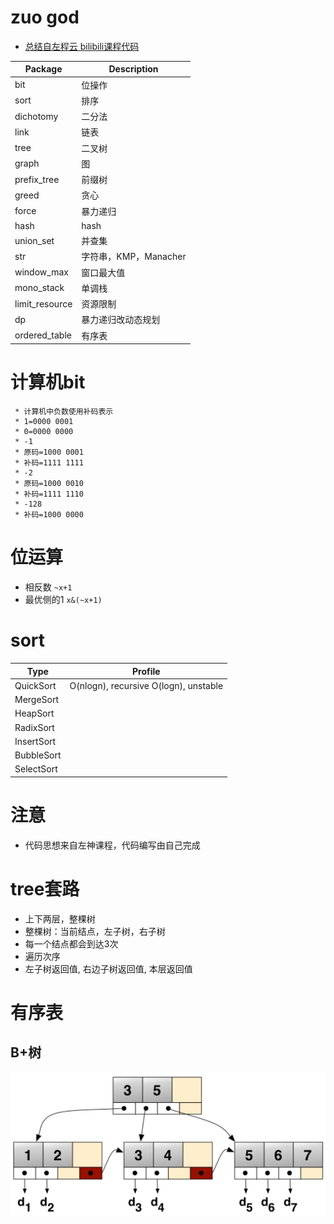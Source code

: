 # zuo god
- [总结自左程云 bilibili课程代码](https://www.bilibili.com/video/BV13g41157hK)

|Package|Description|
|---|---|
|bit|位操作|
|sort|排序|
|dichotomy|二分法|
|link|链表|
|tree|二叉树|
|graph|图|
|prefix_tree|前缀树|
|greed|贪心|
|force|暴力递归|
|hash|hash|
|union_set|并查集|
|str|字符串，KMP，Manacher|
|window_max|窗口最大值|
|mono_stack|单调栈|
|limit_resource|资源限制|
|dp|暴力递归改动态规划|
|ordered_table|有序表|
# 计算机bit
```
 * 计算机中负数使用补码表示
 * 1=0000 0001
 * 0=0000 0000
 * -1
 * 原码=1000 0001
 * 补码=1111 1111
 * -2
 * 原码=1000 0010
 * 补码=1111 1110
 * -128
 * 补码=1000 0000
```
# 位运算
- 相反数 `~x+1`
- 最优侧的1 `x&(~x+1)`
# sort
|Type|Profile|
|---|---|
|QuickSort|O(nlogn), recursive O(logn), unstable|
|MergeSort||
|HeapSort||
|RadixSort||
|InsertSort||
|BubbleSort||
|SelectSort||
# 注意
- 代码思想来自左神课程，代码编写由自己完成

# tree套路
- 上下两层，整棵树
- 整棵树：当前结点，左子树，右子树
- 每一个结点都会到达3次
- 遍历次序
- 左子树返回值, 右边子树返回值, 本层返回值

# 有序表
## B+树
![](./img/BPlusTree.png)